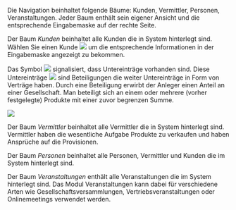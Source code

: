 Die Navigation beinhaltet folgende Bäume: Kunden, Vermittler, Personen, Veranstaltungen.
Jeder Baum enthält sein eigener Ansicht und die entsprechende Eingabemaske auf der rechte Seite.

Der Baum *Kunden* beinhaltet alle Kunden die in System hinterlegt sind.
Wählen Sie einen Kunde ![](http://xpecto.github.io/docs/img/img_1430312462226.png)  um die entsprechende Informationen in der Eingabemaske angezeigt zu bekommen.

Das Symbol ![](http://xpecto.github.io/docs/img/img_1430315424660.png) signalisiert, dass Untereinträge vorhanden sind. Diese Untereinträge ![](http://xpecto.github.io/docs/img/img_1430315521287.png) sind Beteiligungen die weiter Untereinträge in Form von Verträge haben. 
Durch eine Beteiligung erwirbt der Anleger einen Anteil an einer Gesellschaft. Man beteiligt sich an einem oder mehrere (vorher festgelegte) Produkte mit einer zuvor begrenzen Summe.

![](http://xpecto.github.io/docs/img/img_1430315934639.png)

Der Baum *Vermittler* beinhaltet alle Vermittler die in System hinterlegt sind. Vermittler haben die wesentliche Aufgabe Produkte zu verkaufen und haben Ansprüche auf die Provisionen.

Der Baum *Personen* beinhaltet alle Personen, Vermittler und Kunden die im System hinterlegt sind. 

Der Baum *Veranstaltungen* enthält alle Veranstaltungen die im System hinterlegt sind. 
 Das Modul Veranstaltungen kann dabei für verschiedene Arten wie Gesellschaftsversammlungen, Vertriebsveranstaltungen oder Onlinemeetings verwendet werden. 


